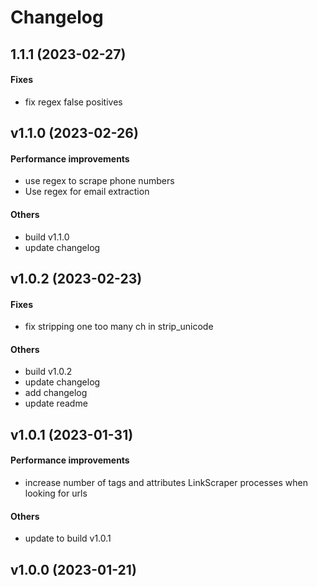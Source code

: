 # Changelog

## 1.1.1 (2023-02-27)

#### Fixes

* fix regex false positives


## v1.1.0 (2023-02-26)

#### Performance improvements

* use regex to scrape phone numbers
* Use regex for email extraction
#### Others

* build v1.1.0
* update changelog


## v1.0.2 (2023-02-23)

#### Fixes

* fix stripping one too many ch in strip_unicode
#### Others

* build v1.0.2
* update changelog
* add changelog
* update readme


## v1.0.1 (2023-01-31)

#### Performance improvements

* increase number of tags and attributes LinkScraper processes when looking for urls
#### Others

* update to build v1.0.1


## v1.0.0 (2023-01-21)
